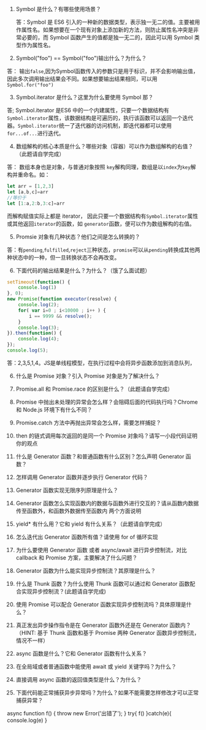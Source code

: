 1. Symbol 是什么？有哪些使用场景？

    答：Symbol 是 ES6 引入的一种新的数据类型，表示独一无二的值。主要被用作属性名。如果想要在一个现有对象上添加新的方法，则防止属性名冲突是非常必要的，而 Symbol 函数产生的值都是独一无二的，因此可以用 Symbol 类型作为属性名。

2. Symbol("foo") == Symbol("foo")输出什么？为什么？

答： 输出`false`,因为Symbol函数传入的参数只是用于标识，并不会影响输出值，因此多次调用输出结果会不同。如果想要输出结果相同，可以用`Symbol.for("foo")`

3. Symbol.iterator 是什么？这里为什么要使用 Symbol 那？

答; Symbol.iterator 是ES6 中的一个内建属性，只要一个数据结构有 `Symbol.iterator`属性，该数据结构是可遍历的，执行该函数可以返回一个迭代器。`Symbol.iterator`统一了迭代器的访问机制，即迭代器都可以使用 `for...of...`进行迭代。

4. 数组解构的核心本质是什么？哪些对象（容器）可以作为数组解构的右值？（此题请自学完成）

答： 数组本身也是对象，与普通对象按照 `key`解构同理，数组是以`index`为`key`解构并重命名。如：
```js
let arr = [1,2,3]
let [a,b,c]=arr
//等价于
let [1:a,2:b,3:c]=arr
```
而解构赋值实际上都是 iterator， 因此只要一个数据结构有`Symbol.iterator`属性或其他返回`iterator`的函数，如 `generator`函数，便可以作为数组解构的右值。

5. Promsie 对象有几种状态？他们之间是怎么转换的？

答：有`pending`,`fulfilled`,`reject`三种状态，`promise`可以从`pending`转换成其他两种状态中的一种，但一旦转换状态不会再改变。

6. 下面代码的输出结果是什么？为什么？（饿了么面试题）
  ```js
  setTimeout(function() {
      console.log(1)
  }, 0);
  new Promise(function executor(resolve) {
      console.log(2);
      for( var i=0 ; i<10000 ; i++ ) {
          i == 9999 && resolve();
      }
      console.log(3);
  }).then(function() {
      console.log(4);
  });
  console.log(5);
  ```
  答：2,3,5,1,4。JS是单线程模型，在执行过程中会将异步函数添加到消息队列，

6. 什么是 Promise 对象？引入 Promise 对象是为了解决什么？

7. Promise.all 和 Promise.race 的区别是什么？（此题请自学完成）

8. Promise 中抛出未处理的异常会怎么样？会阻碍后面的代码执行吗？Chrome 和 Node.js 环境下有什么不同？

9. Promise.catch 方法中再抛出异常会怎么样，需要怎样捕捉？

10. then 的链式调用每次返回的是同一个 Promise 对象吗？请写一小段代码证明你的观点

11. 什么是 Generator 函数？和普通函数有什么区别？怎么声明 Generator 函数？

12. 怎样调用 Generator 函数并逐步执行 Generator 代码？

13. Generator 函数实现无限序列原理是什么？

14. Generator 函数怎么实现函数内的数据与函数外进行交互的？请从函数内数据传至函数外，和函数外数据传至函数内 两个方面说明

15. yield* 有什么用？它和 yield 有什么关系？（此题请自学完成）

16. 怎么迭代出 Generator 函数所有值？请使用 for of 循环实现

17. 为什么要使用 Generator 函数 或者 async/await 进行异步控制流，对比 callback 和 Promise 方案，主要解决了什么问题？

18. Generator 函数为什么能实现异步控制流？其原理是什么？

19. 什么是 Thunk 函数？为什么使用 Thunk 函数可以通过和 Generator 函数配合实现异步控制流？(此题请自学完成)

20. 使用 Promise 可以配合 Generator 函数实现异步控制流吗？具体原理是什么？

21. 真正发出异步操作指令是在 Generator 函数外还是在 Generator 函数内？（HINT: 基于 Thunk 函数和基于 Promise 两种 Generator 函数异步控制流，情况不一样）

22. async 函数是什么？它和 Generator 函数有什么关系？

23. 在全局域或者普通函数中能使用 await 或 yield 关键字吗？为什么？

24. 直接调用 async 函数的返回值类型是什么？为什么？

25. 下面代码能正常捕获异步异常吗？为什么？如果不能需要怎样修改才可以正常捕获异常？

 async function f() {
     throw new Error('出错了');
 }
 try{
     f()
 }catch(e){
     console.log(e)
 }